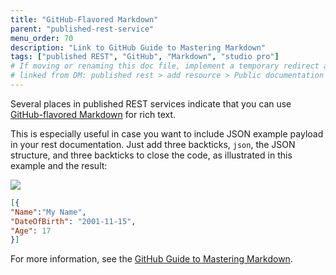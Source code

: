 ```yaml
---
title: "GitHub-Flavored Markdown"
parent: "published-rest-service"
menu_order: 70
description: "Link to GitHub Guide to Mastering Markdown"
tags: ["published REST", "GitHub", "Markdown", "studio pro"]
# If moving or renaming this doc file, implement a temporary redirect and let the respective team know they should update the URL in the product. See Mapping to Products for more details.
# linked from DM: published rest > add resource > Public documentation > You can use GitHub Flavored Markdown ... (integration)
---
```


Several places in published REST services indicate that you can use [GitHub-flavored Markdown](https://guides.github.com/features/mastering-markdown/#GitHub-flavored-markdown) for rich text.

This is especially useful in case you want to include JSON example payload in your rest documentation. Just add three backticks, `json`, the JSON structure, and three backticks to close the code, as illustrated in this example and the result:

![](attachments/gfm-syntax/snippet.png)

```json
[{
"Name":"My Name",
"DateOfBirth": "2001-11-15",
"Age": 17
}]
```

For more information, see the [GitHub Guide to Mastering Markdown](https://guides.github.com/features/mastering-markdown/#GitHub-flavored-Markdown).
